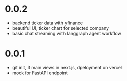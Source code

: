 # 0.0.2
- backend ticker data with yfinance
- beautiful UI, ticker chart for selected company 
- basic chat streaming with langgraph agent workflow

# 0.0.1
- git init, 3 main views in next.js, dpeloyment on vercel
- mock for FastAPI endpoint